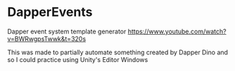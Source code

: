 # DapperEvents
 Dapper event system template generator
https://www.youtube.com/watch?v=BWRwgpsTwwk&t=320s

This was made to partially automate something created by Dapper Dino and so I could practice using Unity's Editor Windows
